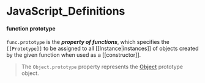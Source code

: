 # JavaScript_Definitions

#### function prototype
   `func.prototype`  is the ***property of functions***, which specifies the `[[Prototype]]` to be assigned to all [[Instance|instances]] of objects created by the given function when used as a [[constructor]].
   > The `Object.prototype` property represents the <u>**Object**</u> prototype object.